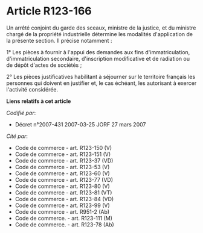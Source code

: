 # Article R123-166

Un arrêté conjoint du garde des sceaux, ministre de la justice, et du ministre chargé de la propriété industrielle détermine
les modalités d'application de la présente section. Il précise notamment :

1° Les pièces à fournir à l'appui des demandes aux fins d'immatriculation, d'immatriculation secondaire, d'inscription
modificative et de radiation ou de dépôt d'actes de sociétés ;

2° Les pièces justificatives habilitant à séjourner sur le territoire français les personnes qui doivent en justifier et, le
cas échéant, les autorisant à exercer l'activité considérée.

**Liens relatifs à cet article**

_Codifié par_:

  - Décret n°2007-431 2007-03-25 JORF 27 mars 2007

_Cité par_:

  - Code de commerce - art. R123-150 (V)
  - Code de commerce - art. R123-151 (V)
  - Code de commerce - art. R123-37 (VD)
  - Code de commerce - art. R123-53 (V)
  - Code de commerce - art. R123-60 (V)
  - Code de commerce - art. R123-77 (VD)
  - Code de commerce - art. R123-80 (V)
  - Code de commerce - art. R123-81 (VT)
  - Code de commerce - art. R123-84 (VD)
  - Code de commerce - art. R123-99 (V)
  - Code de commerce - art. R951-2 (Ab)
  - Code de commerce. - art. R123-111 (M)
  - Code de commerce. - art. R123-78 (Ab)
